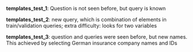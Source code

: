 __templates_test_1__: Question is not seen before, but query is known

__templates_test_2__: new query, which is combination of elements in train/validation queries; 
extra difficulty: looks for two variables

__templates_test_3__: question and queries were seen before, but new names. 
This achieved by selecting German insurance company names and IDs